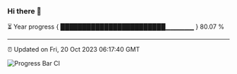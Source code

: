 ### Hi there 👋

⏳ Year progress { ████████████████████████▁▁▁▁▁▁ } 80.07 %

---

⏰ Updated on Fri, 20 Oct 2023 06:17:40 GMT

![Progress Bar CI](https://github.com/liununu/liununu/workflows/Progress%20Bar%20CI/badge.svg)
